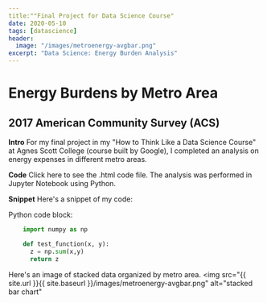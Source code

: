 ```yaml
---
title:""Final Project for Data Science Course"
date: 2020-05-10
tags: [datascience]
header:
  image: "/images/metroenergy-avgbar.png"
excerpt: "Data Science: Energy Burden Analysis"
---
```


# Energy Burdens by Metro Area
## 2017 American Community Survey (ACS)

**Intro**
For my final project in my "How to Think Like a Data Science Course" at Agnes Scott College (course built by Google), I completed an analysis on energy expenses in different metro areas.

**Code**
Click here to see the .html code file. The analysis was performed in Jupyter Notebook using Python.  

**Snippet**
Here's a snippet of my code:

Python code block:
```python
    import numpy as np

    def test_function(x, y):
      z = np.sum(x,y)
      return z
```

Here's an image of stacked data organized by metro area.
<img src="{{ site.url }}{{ site.baseurl }}/images/metroenergy-avgbar.png" alt="stacked bar chart"
